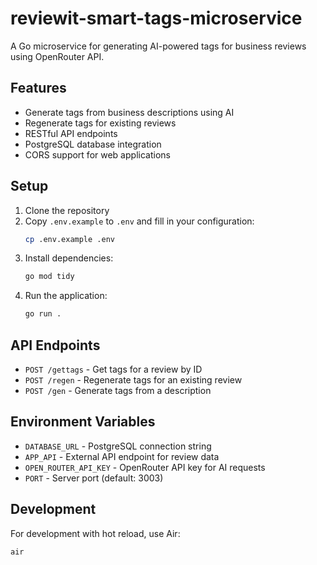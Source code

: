 # reviewit-smart-tags-microservice

A Go microservice for generating AI-powered tags for business reviews using OpenRouter API.

## Features

- Generate tags from business descriptions using AI
- Regenerate tags for existing reviews
- RESTful API endpoints
- PostgreSQL database integration
- CORS support for web applications

## Setup

1. Clone the repository
2. Copy `.env.example` to `.env` and fill in your configuration:
   ```bash
   cp .env.example .env
   ```
3. Install dependencies:
   ```bash
   go mod tidy
   ```
4. Run the application:
   ```bash
   go run .
   ```

## API Endpoints

- `POST /gettags` - Get tags for a review by ID
- `POST /regen` - Regenerate tags for an existing review
- `POST /gen` - Generate tags from a description

## Environment Variables

- `DATABASE_URL` - PostgreSQL connection string
- `APP_API` - External API endpoint for review data
- `OPEN_ROUTER_API_KEY` - OpenRouter API key for AI requests
- `PORT` - Server port (default: 3003)

## Development

For development with hot reload, use Air:
```bash
air
```
